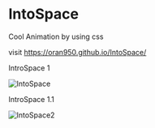 # IntoSpace
Cool Animation by using css

visit
https://oran950.github.io/IntoSpace/

IntroSpace 1

![IntoSpace](https://user-images.githubusercontent.com/43114098/196002044-272baea7-032c-4ae0-b5f3-78a5a1f4a461.gif)

IntroSpace 1.1

![IntoSpace2](https://user-images.githubusercontent.com/43114098/196003697-4df983b7-399f-4164-9ea9-0e6df28d3dcc.gif)
